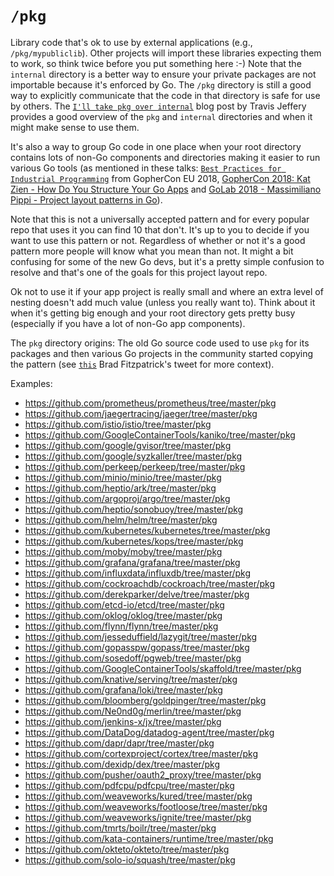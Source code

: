 # `/pkg`

Library code that's ok to use by external applications (e.g., `/pkg/mypubliclib`). Other projects will import these
libraries expecting them to work, so think twice before you put something here :-) Note that the `internal` directory is
a better way to ensure your private packages are not importable because it's enforced by Go. The `/pkg` directory is
still a good way to explicitly communicate that the code in that directory is safe for use by others.
The [`I'll take pkg over internal`](https://travisjeffery.com/b/2019/11/i-ll-take-pkg-over-internal/) blog post by
Travis Jeffery provides a good overview of the `pkg` and `internal` directories and when it might make sense to use
them.

It's also a way to group Go code in one place when your root directory contains lots of non-Go components and
directories making it easier to run various Go tools (as mentioned in these
talks: [`Best Practices for Industrial Programming`](https://www.youtube.com/watch?v=PTE4VJIdHPg) from GopherCon EU
2018, [GopherCon 2018: Kat Zien - How Do You Structure Your Go Apps](https://www.youtube.com/watch?v=oL6JBUk6tj0)
and [GoLab 2018 - Massimiliano Pippi - Project layout patterns in Go](https://www.youtube.com/watch?v=3gQa1LWwuzk)).

Note that this is not a universally accepted pattern and for every popular repo that uses it you can find 10 that don't.
It's up to you to decide if you want to use this pattern or not. Regardless of whether or not it's a good pattern more
people will know what you mean than not. It might a bit confusing for some of the new Go devs, but it's a pretty simple
confusion to resolve and that's one of the goals for this project layout repo.

Ok not to use it if your app project is really small and where an extra level of nesting doesn't add much value (unless
you really want to). Think about it when it's getting big enough and your root directory gets pretty busy (especially if
you have a lot of non-Go app components).

The `pkg` directory origins: The old Go source code used to use `pkg` for its packages and then various Go projects in
the community started copying the pattern (see [`this`](https://twitter.com/bradfitz/status/1039512487538970624) Brad
Fitzpatrick's tweet for more context).

Examples:

* https://github.com/prometheus/prometheus/tree/master/pkg
* https://github.com/jaegertracing/jaeger/tree/master/pkg
* https://github.com/istio/istio/tree/master/pkg
* https://github.com/GoogleContainerTools/kaniko/tree/master/pkg
* https://github.com/google/gvisor/tree/master/pkg
* https://github.com/google/syzkaller/tree/master/pkg
* https://github.com/perkeep/perkeep/tree/master/pkg
* https://github.com/minio/minio/tree/master/pkg
* https://github.com/heptio/ark/tree/master/pkg
* https://github.com/argoproj/argo/tree/master/pkg
* https://github.com/heptio/sonobuoy/tree/master/pkg
* https://github.com/helm/helm/tree/master/pkg
* https://github.com/kubernetes/kubernetes/tree/master/pkg
* https://github.com/kubernetes/kops/tree/master/pkg
* https://github.com/moby/moby/tree/master/pkg
* https://github.com/grafana/grafana/tree/master/pkg
* https://github.com/influxdata/influxdb/tree/master/pkg
* https://github.com/cockroachdb/cockroach/tree/master/pkg
* https://github.com/derekparker/delve/tree/master/pkg
* https://github.com/etcd-io/etcd/tree/master/pkg
* https://github.com/oklog/oklog/tree/master/pkg
* https://github.com/flynn/flynn/tree/master/pkg
* https://github.com/jesseduffield/lazygit/tree/master/pkg
* https://github.com/gopasspw/gopass/tree/master/pkg
* https://github.com/sosedoff/pgweb/tree/master/pkg
* https://github.com/GoogleContainerTools/skaffold/tree/master/pkg
* https://github.com/knative/serving/tree/master/pkg
* https://github.com/grafana/loki/tree/master/pkg
* https://github.com/bloomberg/goldpinger/tree/master/pkg
* https://github.com/Ne0nd0g/merlin/tree/master/pkg
* https://github.com/jenkins-x/jx/tree/master/pkg
* https://github.com/DataDog/datadog-agent/tree/master/pkg
* https://github.com/dapr/dapr/tree/master/pkg
* https://github.com/cortexproject/cortex/tree/master/pkg
* https://github.com/dexidp/dex/tree/master/pkg
* https://github.com/pusher/oauth2_proxy/tree/master/pkg
* https://github.com/pdfcpu/pdfcpu/tree/master/pkg
* https://github.com/weaveworks/kured/tree/master/pkg
* https://github.com/weaveworks/footloose/tree/master/pkg
* https://github.com/weaveworks/ignite/tree/master/pkg
* https://github.com/tmrts/boilr/tree/master/pkg
* https://github.com/kata-containers/runtime/tree/master/pkg
* https://github.com/okteto/okteto/tree/master/pkg
* https://github.com/solo-io/squash/tree/master/pkg
